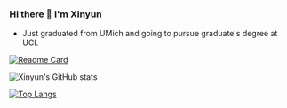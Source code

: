 ### Hi there 👋 I'm Xinyun
- Just graduated from UMich and going to pursue graduate's degree at UCI.

[![Readme Card](https://github-readme-stats.vercel.app/api/pin/?username=Billmvp73&repo=441-sailors)](https://github.com/anuraghazra/github-readme-stats)

![Xinyun's GitHub stats](https://github-readme-stats.vercel.app/api?username=xinyunshen&show_icons=true&theme=radical)

[![Top Langs](https://github-readme-stats.vercel.app/api/top-langs/?username=xinyunshen&layout=compact&theme=radical)](https://github.com/anuraghazra/github-readme-stats)


<!--
**XinyunShen/XinyunSHEN** is a ✨ _special_ ✨ repository because its `README.md` (this file) appears on your GitHub profile.

Here are some ideas to get you started:

- 🔭 I’m currently working on ...
- 🌱 I’m currently learning ...
- 👯 I’m looking to collaborate on ...
- 🤔 I’m looking for help with ...
- 💬 Ask me about ...
- 📫 How to reach me: ...
- 😄 Pronouns: ...
- ⚡ Fun fact: ...
-->
